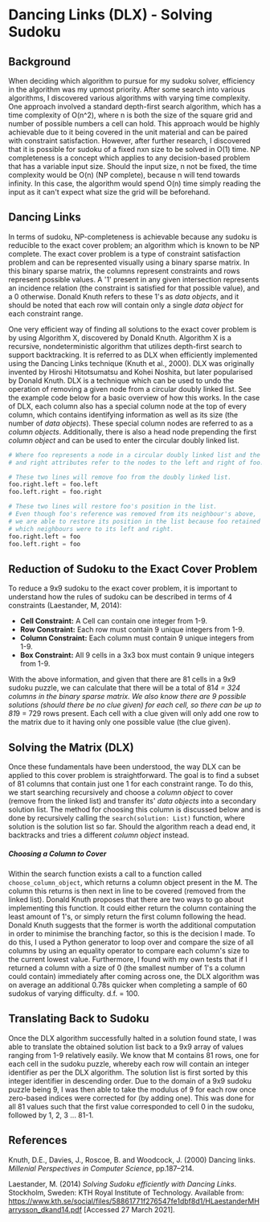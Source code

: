 # Dancing Links (DLX) - Solving Sudoku

## Background
When deciding which algorithm to pursue for my sudoku solver, efficiency in the algorithm was my upmost priority. After some search into various algorithms, I discovered various algorithms with varying time complexity. One approach involved a standard depth-first search algorithm, which has a time complexity of O(n^2), where n is both the size of the square grid and number of possible numbers a cell can hold. This approach would be highly achievable due to it being covered in the unit material and can be paired with constraint satisfaction. However, after further research, I discovered that it is possible for sudoku of a fixed nxn size to be solved in O(1) time. NP completeness is a concept which applies to any decision-based problem that has a variable input size. Should the input size, n not be fixed, the time complexity would be O(n) (NP complete), because n will tend towards infinity. In this case, the algorithm would spend O(n) time simply reading the input as it can't expect what size the grid will be beforehand. 

## Dancing Links
In terms of sudoku, NP-completeness is achievable because any sudoku is reducible to the exact cover problem; an algorithm which is known to be NP complete. The exact cover problem is a type of constraint satisfaction problem and can be represented visually using a binary sparse matrix. In this binary sparse matrix, the columns represent constraints and rows represent possible values. A '1' present in any given intersection represents an incidence relation (the constraint is satisfied for that possible value), and a 0 otherwise. Donald Knuth refers to these 1's as *data objects*, and it should be noted that each row will contain only a single *data object* for each constraint range. 

One very efficient way of finding all solutions to the exact cover problem is by using Algorithm X, discovered by Donald Knuth. Algorithm X is a recursive, nondeterministic algorithm that utilizes depth-first search to support backtracking. It is referred to as DLX when efficiently implemented using the Dancing Links technique (Knuth et al., 2000). DLX was originally invented by Hiroshi Hitotsumatsu and Kohei Noshita, but later popularised by Donald Knuth. DLX is a technique which can be used to undo the operation of removing a given node from a circular doubly linked list. See the example code below for a basic overview of how this works. In the case of DLX, each column also has a special column node at the top of every column, which contains identifying information as well as its size (the number of *data objects*). These special column nodes are referred to as a *column objects*. Additionally, there is also a head node prepending the first *column object* and can be used to enter the circular doubly linked list.

```python
# Where foo represents a node in a circular doubly linked list and the left
# and right attributes refer to the nodes to the left and right of foo.

# These two lines will remove foo from the doubly linked list.
foo.right.left = foo.left
foo.left.right = foo.right

# These two lines will restore foo's position in the list.
# Even though foo's reference was removed from its neighbour's above,
# we are able to restore its position in the list because foo retained
# which neighbours were to its left and right.
foo.right.left = foo
foo.left.right = foo
```

## Reduction of Sudoku to the Exact Cover Problem
To reduce a 9x9 sudoku to the exact cover problem, it is important to understand how the rules of sudoku can be described in terms of 4 constraints (Laestander, M, 2014):
- **Cell Constraint:** A Cell can contain one integer from 1-9.
- **Row Constraint:** Each row must contain 9 unique integers from 1-9.
- **Column Constraint:** Each column must contain 9 unique integers from 1-9.
- **Box Constraint:** All 9 cells in a 3x3 box must contain 9 unique integers from 1-9.

With the above information, and given that there are 81 cells in a 9x9 sudoku puzzle, we can calculate that there will be a total of 81*4 = 324 columns in the binary sparse matrix. We also know there are 9 possible solutions (should there be no clue given) for each cell, so there can be up to 81*9 = 729 rows present. Each cell with a clue given will only add one row to the matrix due to it having only one possible value (the clue given). 

## Solving the Matrix (DLX)
Once these fundamentals have been understood, the way DLX can be applied to this cover problem is straightforward. The goal is to find a subset of 81 columns that contain just one 1 for each constraint range. To do this, we start searching recursively and choose a *column object* to cover (remove from the linked list) and transfer its' *data objects* into a secondary solution list. The method for choosing this column is discussed below and is done by recursively calling the `search(solution: List)` function, where solution is the solution list so far. Should the algorithm reach a dead end, it backtracks and tries a different *column object* instead.

##### Choosing a Column to Cover
Within the search function exists a call to a function called `choose_column_object`, which returns a column object present in the M. The column this returns is then next in line to be covered (removed from the linked list). Donald Knuth proposes that there are two ways to go about implementing this function. It could either return the column containing the least amount of 1's, or simply return the first column following the head. Donald Knuth suggests that the former is worth the additional computation in order to minimise the branching factor, so this is the decision I made. To do this, I used a Python generator to loop over and compare the size of all columns by using an equality operator to compare each column's size to the current lowest value. Furthermore, I found with my own tests that if I returned a column with a size of 0 (the smallest number of 1's a column could contain) immediately after coming across one, the DLX algorithm was on average an additional 0.78s quicker when completing a sample of 60 sudokus of varying difficulty. d.f. = 100.

## Translating Back to Sudoku
Once the DLX algorithm successfully halted in a solution found state, I was able to translate the obtained solution list back to a 9x9 array of values ranging from 1-9 relatively easily. We know that M contains 81 rows, one for each cell in the sudoku puzzle, whereby each row will contain an integer identifier as per the DLX algorithm. The solution list is first sorted by this integer identifier in descending order. Due to the domain of a 9x9 sudoku puzzle being 9, I was then able to take the modulus of 9 for each row once zero-based indices were corrected for (by adding one). This was done for all 81 values such that the first value corresponded to cell 0 in the sudoku, followed by 1, 2, 3 ... 81-1.

## References

Knuth, D.E., Davies, J., Roscoe, B. and Woodcock, J. (2000) Dancing links. *Millenial Perspectives in Computer Science*, pp.187–214.

Laestander, M. (2014) *Solving Sudoku efficiently with Dancing Links*. Stockholm, Sweden: KTH Royal Institute of Technology. Available from: https://www.kth.se/social/files/58861771f276547fe1dbf8d1/HLaestanderMHarrysson_dkand14.pdf [Accessed 27 March 2021].




